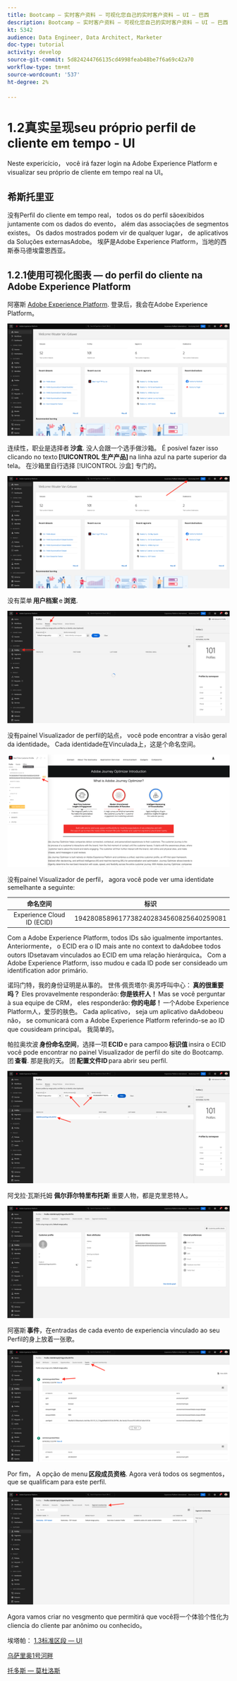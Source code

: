 ```yaml
---
title: Bootcamp — 实时客户资料 — 可视化您自己的实时客户资料 — UI — 巴西
description: Bootcamp — 实时客户资料 — 可视化您自己的实时客户资料 — UI — 巴西
kt: 5342
audience: Data Engineer, Data Architect, Marketer
doc-type: tutorial
activity: develop
source-git-commit: 5d824244766135cd4998feab48be7f6a69c42a70
workflow-type: tm+mt
source-wordcount: '537'
ht-degree: 2%

---
```


# 1.2真实呈现seu próprio perfil de cliente em tempo - UI

Neste expericício， você irá fazer login na Adobe Experience Platform e visualizar seu próprio de cliente em tempo real na UI。

## 希斯托里亚

没有Perfil do cliente em tempo real， todos os do perfil sãoexibidos juntamente com os dados do evento， além das associações de segmentos existes。 Os dados mostrados podem vir de qualquer lugar， de aplicativos da Soluções externasAdobe。 埃萨是Adobe Experience Platform，当地的西斯泰马德埃雷恩西亚。

## 1.2.1使用可视化图表 — do perfil do cliente na Adobe Experience Platform

阿塞斯 [Adobe Experience Platform](https://experience.adobe.com/platform). 登录后，我会在Adobe Experience Platform。

![数据获取](./images/home.png)

连续性，职业是选择者 **沙盒**. 没人会跟一个选手做沙箱。 É posível fazer isso clicando no texto **[!UICONTROL 生产产品]** na linha azul na parte superior da tela。 在沙箱里自行选择 [!UICONTROL 沙盒] 专门的。

![数据获取](./images/sb1.png)

没有菜单 **用户档案** e **浏览**.

![客户资料](./images/homemenu.png)

没有painel Visualizador de perfil的站点， você pode encontrar a visão geral da identidade。 Cada identidade在Vinculada上，这是个命名空间。

![客户资料](./images/identities.png)

没有painel Visualizador de perfil， agora você pode ver uma identidate semelhante a seguinte:

| 命名空间 | 标识 |
|:-------------:| :---------------:|
| Experience Cloud ID (ECID) | 19428085896177382402834560825640259081 |

Com a Adobe Experience Platform, todos IDs são igualmente importantes. Anteriormente， o ECID era o ID mais ante no context to daAdobee todos outors IDsetavam vinculados ao ECID em uma relação hierárquica。 Com a Adobe Experience Platform, isso mudou e cada ID pode ser consideado um identification ador primário.

诺玛门特，我的身份证明是从事的。 世伟·佩贡塔尔·奥苏呼叫中心： **真的很重要吗？** Eles provavelmente responderão: **你是铁杆人！** Mas se você perguntar à sua equipe de CRM， eles responderão: **你的电邮！** 一个Adobe Experience Platform人，爱莎的肤色。 Cada aplicativo， seja um aplicativo daAdobeou não， se comunicará com a Adobe Experience Platform referindo-se ao ID que cousideam principal。 我简单的。

帕拉奥坎波 **身份命名空间**，选择一项 **ECID** e para campoo **标识值** insira o ECID você pode encontrar no painel Visualizador de perfil do site do Bootcamp. 团 **查看**. 那是我的天。 团 **配置文件ID** para abrir seu perfil.

![客户资料](./images/popupecid.png)

阿戈拉·瓦斯托姆 **佩尔菲尔特里布托斯** 重要人物，都是克里恩特人。

![客户资料](./images/profile.png)

阿塞斯 **事件**，在entradas de cada evento de experiencia vinculado ao seu Perfil的身上放着一张歌。

![客户资料](./images/profileee.png)

Por fim， A opção de menu **区段成员资格**. Agora verá todos os segmentos， que se qualificam para este perfil.

![客户资料](./images/profileseg.png)

Agora vamos criar no vesgmento que permitirá que você将一个体验个性化为cliencia do cliente par anônimo ou conhecido。

埃塔帕： [1.3标准区段 — UI](./ex3.md)

[乌萨里奥1号河畔](./uc1.md)

[托多斯 — 莫杜洛斯](../../overview.md)
